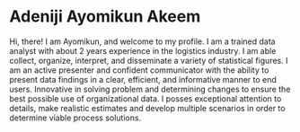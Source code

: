 # Adeniji Ayomikun Akeem
Hi, there! I am Ayomikun, and welcome to my profile. I am a trained data analyst with about 2 years experience in the logistics industry. I am able collect, organize, interpret, and disseminate a variety of statistical figures. I am an active presenter and confident communicator with the ability to present data findings in a clear, efficient, and informative manner to end users. Innovative in solving problem and determining changes to ensure the best possible use of organizational data. I posses exceptional attention to details, make realistic estimates and develop multiple scenarios in order to determine viable process solutions.
